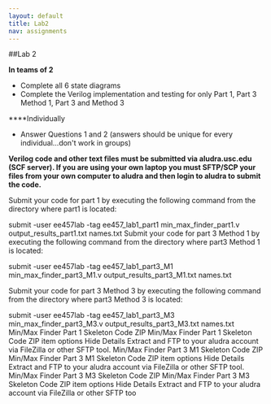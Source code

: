 ```yaml
---
layout: default
title: Lab2
nav: assignments
---
```


##Lab 2

**In teams of 2**
- Complete all 6 state diagrams
- Complete the Verilog implementation and testing for only Part 1, Part 3 Method 1, Part 3 and Method 3

****Individually
- Answer Questions 1 and 2 (answers should be unique for every individual...don't work in groups)

**Verilog code and other text files must be submitted via aludra.usc.edu (SCF server).  If you are using your own laptop you must SFTP/SCP your files from your own computer to aludra and then login to aludra to submit the code.**

Submit your code for part 1 by executing the following command from the directory where part1 is located:

submit -user ee457lab -tag ee457_lab1_part1 min_max_finder_part1.v output_results_part1.txt names.txt
Submit your code for part 3 Method 1 by executing the following command from the directory where part3 Method 1 is located:

submit -user ee457lab -tag ee457_lab1_part3_M1 min_max_finder_part3_M1.v output_results_part3_M1.txt names.txt

Submit your code for part 3 Method 3 by executing the following command from the directory where part3 Method 3 is located:

submit -user ee457lab -tag ee457_lab1_part3_M3 min_max_finder_part3_M3.v output_results_part3_M3.txt names.txt
Min/Max Finder Part 1 Skeleton Code ZIP Min/Max Finder Part 1 Skeleton Code ZIP item options
Hide Details
Extract and FTP to your aludra account via  FileZilla or other SFTP tool.
Min/Max Finder Part 3 M1 Skeleton Code ZIP Min/Max Finder Part 3 M1 Skeleton Code ZIP item options
Hide Details
Extract and FTP to your aludra account via  FileZilla or other SFTP tool.
Min/Max Finder Part 3 M3 Skeleton Code ZIP Min/Max Finder Part 3 M3 Skeleton Code ZIP item options
Hide Details
Extract and FTP to your aludra account via  FileZilla or other SFTP too



